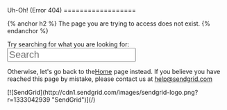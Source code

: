 <div id="wrap">
<div id="intro">
Uh-Oh! (Error 404)
==================


{% anchor h2 %} The page you are trying to access does not exist. {% endanchor %}


<form action="{{ site.root }}search.html" method="get">
Try searching for what you are looking for:

<input style="font-size:22px;" input name="q" results="0" placeholder="Search" a>

</form>
  
  

Otherwise, let's go back to the[Home]({{%20site.root%20}}index.html) page instead. If you believe you have reached this page by mistake, please contact us at [help@sendgrid.com](mailto:help@sendgrid.com)

</div>
<div id="logo">
[![SendGrid](http://cdn1.sendgrid.com/images/sendgrid-logo.png?r=1333042939 "SendGrid")](/)

</div>
</div>

